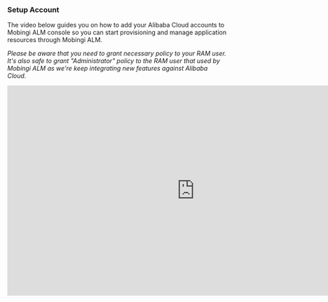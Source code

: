 ### Setup Account

The video below guides you on how to add your Alibaba Cloud accounts to Mobingi ALM console so you can start provisioning and manage application resources through Mobingi ALM.

_Please be aware that you need to grant necessary policy to your RAM user. It's also safe to grant "Administrator" policy to the RAM user that used by Mobingi ALM as we're keep integrating new features against Alibaba Cloud._

<iframe width="853" height="480" src="https://www.youtube.com/embed/ZJNWok8UFcM" frameborder="0" gesture="media" allowfullscreen></iframe>
